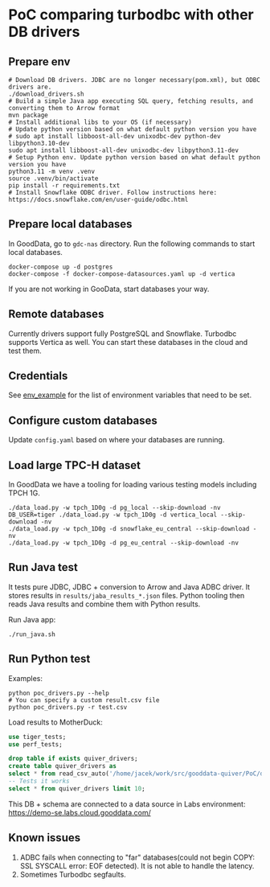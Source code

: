 # PoC comparing turbodbc with other DB drivers

## Prepare env

```shell
# Download DB drivers. JDBC are no longer necessary(pom.xml), but ODBC drivers are.
./download_drivers.sh
# Build a simple Java app executing SQL query, fetching results, and converting them to Arrow format
mvn package
# Install additional libs to your OS (if necessary)
# Update python version based on what default python version you have
# sudo apt install libboost-all-dev unixodbc-dev python-dev libpython3.10-dev
sudo apt install libboost-all-dev unixodbc-dev libpython3.11-dev
# Setup Python env. Update python version based on what default python version you have
python3.11 -m venv .venv
source .venv/bin/activate
pip install -r requirements.txt
# Install Snowflake ODBC driver. Follow instructions here: https://docs.snowflake.com/en/user-guide/odbc.html
```

## Prepare local databases
In GoodData, go to `gdc-nas` directory. Run the following commands to start local databases.
```shell
docker-compose up -d postgres
docker-compose -f docker-compose-datasources.yaml up -d vertica
```
If you are not working in GooData, start databases your way.

## Remote databases
Currently drivers support fully PostgreSQL and Snowflake. Turbodbc supports Vertica as well.
You can start these databases in the cloud and test them.

## Credentials
See [env_example](env_example) for the list of environment variables that need to be set.

## Configure custom databases
Update `config.yaml` based on where your databases are running.

## Load large TPC-H dataset
In GoodData we have a tooling for loading various testing models including TPCH 1G.

```shell
./data_load.py -w tpch_1D0g -d pg_local --skip-download -nv
DB_USER=tiger ./data_load.py -w tpch_1D0g -d vertica_local --skip-download -nv
./data_load.py -w tpch_1D0g -d snowflake_eu_central --skip-download -nv
./data_load.py -w tpch_1D0g -d pg_eu_central --skip-download -nv
```

## Run Java test
It tests pure JDBC, JDBC + conversion to Arrow and Java ADBC driver.
It stores results in `results/jaba_results_*.json` files.
Python tooling then reads Java results and combine them with Python results.

Run Java app:
```shell
./run_java.sh
```

## Run Python test

Examples:
```shell
python poc_drivers.py --help
# You can specify a custom result.csv file
python poc_drivers.py -r test.csv
```

Load results to MotherDuck:
```sql
use tiger_tests;
use perf_tests;

drop table if exists quiver_drivers;
create table quiver_drivers as
select * from read_csv_auto('/home/jacek/work/src/gooddata-quiver/PoC/drivers/results/all_results.csv');
-- Tests it works
select * from quiver_drivers limit 10;
```

This DB + schema are connected to a data source in Labs environment:
https://demo-se.labs.cloud.gooddata.com/

## Known issues
1. ADBC fails when connecting to "far" databases(could not begin COPY: SSL SYSCALL error: EOF detected). It is not able to handle the latency.
2. Sometimes Turbodbc segfaults.
